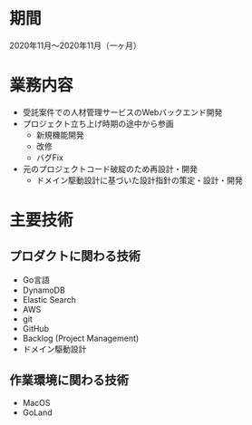 # 期間
2020年11月～2020年11月（一ヶ月）

# 業務内容
- 受託案件での人材管理サービスのWebバックエンド開発
- プロジェクト立ち上げ時期の途中から参画
	- 新規機能開発
	- 改修
	- バグFix
- 元のプロジェクトコード破綻のため再設計・開発
	- ドメイン駆動設計に基づいた設計指針の策定・設計・開発

# 主要技術

## プロダクトに関わる技術
- Go言語
- DynamoDB
- Elastic Search
- AWS
- git
- GitHub
- Backlog (Project Management)
- ドメイン駆動設計

## 作業環境に関わる技術
- MacOS
- GoLand